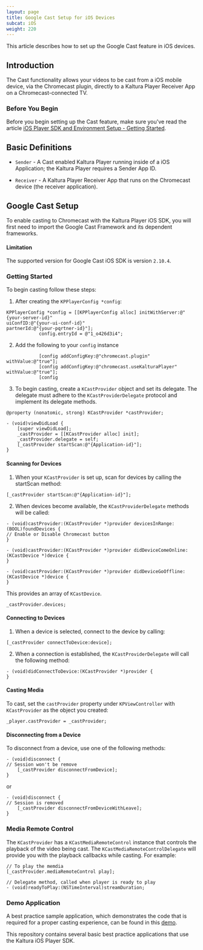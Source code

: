 ```yaml
---
layout: page
title: Google Cast Setup for iOS Devices
subcat: iOS
weight: 220
---
```


This article describes how to set up the Google Cast feature in iOS devices.

## Introduction  

The Cast functionality allows your videos to be cast from a iOS mobile device, via the Chromecast plugin, directly to a Kaltura Player Receiver App on a Chromecast-connected TV.

### Before You Begin  

Before you begin setting up the Cast feature, make sure you've read the article [iOS Player SDK and Environment Setup - Getting Started](https://vpaas.kaltura.com/documentation/05_Mobile-Video-Player-SDKs/iOS-Getting-Started.html).

## Basic Definitions

* `Sender` - A Cast enabled Kaltura Player running inside of a iOS Application; the Kaltura Player requires a Sender App ID.

* `Receiver` - A Kaltura Player Receiver App that runs on the Chromecast device (the receiver application). 

## Google Cast Setup  

To enable casting to Chromecast with the Kaltura Player iOS SDK, you will first need to import the Google Cast Framework and its dependent frameworks.

#### Limitation  

The supported version for Google Cast iOS SDK is version `2.10.4`.

### Getting Started  

To begin casting follow these steps:

1. After creating the `KPPlayerConfig *config`: 

```
KPPlayerConfig *config = [[KPPlayerConfig alloc] initWithServer:@"{your-server-id}"                                                           uiConfID:@"{your-ui-conf-id}"                                                                  partnerId:@"{your-pqrtner-id}"];
            config.entryId = @"1_o426d3i4";
```

2. Add the following to your `config` instance

```
            [config addConfigKey:@"chromecast.plugin" withValue:@"true"];
            [config addConfigKey:@"chromecast.useKalturaPlayer" withValue:@"true"];
            [config             
```

3. To begin casting, create a `KCastProvider` object and set its delegate. The delegate must adhere to the `KCastProviderDelegate` protocol and implement its delegate methods.

```
@property (nonatomic, strong) KCastProvider *castProvider;
```

```
- (void)viewDidLoad {
    [super viewDidLoad];
    _castProvider = [[KCastProvider alloc] init];
    _castProvider.delegate = self;
    [_castProvider startScan:@"{Application-id}"];
}
```

#### Scanning for Devices

1. When your `KCastProvider` is set up, scan for devices by calling the startScan method:

```
[_castProvider startScan:@"{Application-id}"];
```

2. When devices become available, the `KCastProviderDelegate` methods will be called:

```
- (void)castProvider:(KCastProvider *)provider devicesInRange:(BOOL)foundDevices {
// Enable or Disable Chromecast button 
}

- (void)castProvider:(KCastProvider *)provider didDeviceComeOnline:(KCastDevice *)device {   
}

- (void)castProvider:(KCastProvider *)provider didDeviceGoOffline:(KCastDevice *)device {
}
```
This provides an array of `KCastDevice`. 

```
_castProvider.devices;
```

#### Connecting to Devices

1. When a device is selected, connect to the device by calling:

```
[_castProvider connectToDevice:device];
```

2. When a connection is established, the `KCastProviderDelegate` will call the following method: 

```
- (void)didConnectToDevice:(KCastProvider *)provider {
}
```

#### Casting Media

To cast, set the `castProvider` property under `KPViewController` with `KCastProvider` as the object you created:

```
_player.castProvider = _castProvider;
```

#### Disconnecting from a Device

To disconnect from a device, use one of the following methods:

```
- (void)disconnect {
// Session won't be remove
    [_castProvider disconnectFromDevice];
}
```

or

```
- (void)disconnect {
// Session is removed
    [_castProvider disconnectFromDeviceWithLeave];
}
```


### Media Remote Control  

The `KCastProvider` has a `KCastMediaRemoteControl` instance that controls the playback of the video being cast. The `KCastMediaRemoteControlDelegate` will provide you with the playback callbacks while casting.
For example:
```
// To play the memdia
[_castProvider.mediaRemoteControl play];

// Delegate method, called when player is ready to play
- (void)readyToPlay:(NSTimeInterval)streamDuration;
```

### Demo Application

A best practice sample application, which demonstrates the code that is required for a proper casting experience, can be found in this [demo](https://github.com/kaltura/player-sdk-demo-ios/tree/master/ovp/CCDemo). 

This repository contains several basic best practice applications that use the Kaltura iOS Player SDK.
